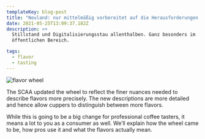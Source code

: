 ```yaml
---
templateKey: blog-post
title: "Neuland: nur mittelmäßig vorbereitet auf die Herausforderungen von morgen"
date: 2021-05-25T13:09:37.182Z
description: >+
  Stillstand und Digitalisierungsstau allenthalben. Ganz besonders im
  öffentlichen Bereich.

tags:
  - flavor
  - tasting
---
```


![flavor wheel](/img/flavor_wheel.jpg)

The SCAA updated the wheel to reflect the finer nuances needed to describe flavors more precisely. The new descriptions are more detailed and hence allow cuppers to distinguish between more flavors.

While this is going to be a big change for professional coffee tasters, it means a lot to you as a consumer as well. We’ll explain how the wheel came to be, how pros use it and what the flavors actually mean.

